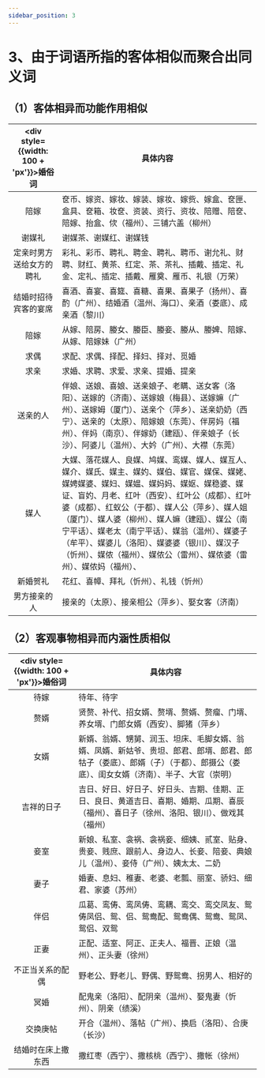 ```yaml
---
sidebar_position: 3
---
```


# 3、由于词语所指的客体相似而聚合出同义词

## （1）客体相异而功能作用相似

| <div style={{width: 100 + 'px'}}>婚俗词</div> | 具体内容 |
| :---: | --- |
| 陪嫁 | 奁币、嫁资、嫁妆、嫁装、嫁妆、嫁赀、嫁盒、奁匣、盒具、奁箱、妆奁、资装、资行、资妆、陪赠、陪奁、陪嫁、抬盒、佽（福州）、三铺六盖（柳州） |
| 谢媒礼 | 谢媒茶、谢媒红、谢媒钱 |
| 定亲时男方送给女方的聘礼 | 彩礼、彩币、聘礼、聘金、聘礼、聘币、谢允礼、财聘、财红、黄茶、红定、茶、茶礼、插戴、插定、礼金、定礼、插定、插戴、雁奠、雁币、礼银（万荣） |
| 结婚时招待宾客的宴席 | 喜酒、喜宴、喜筵、喜糖、喜果、喜果子（扬州）、喜酌（广州）、结婚酒（温州、海口）、亲酒（娄底）、成亲酒（黎川） |
| 陪嫁 | 从嫁、陪房、媵女、媵臣、媵妾、媵从、媵婢、陪嫁、从嫁、陪嫁妹（广州） |
| 求偶 | 求配、求偶、择配、择妇、择对、觅婚 |
| 求亲 | 求婚、求聘、求爱、求亲、提婚、提亲 |
| 送亲的人 | 伴娘、送娘、喜娘、送亲娘子、老瞒、送女客（洛阳）、送嫁的（济南）、送嫁娘（梅县）、送嫁嫲（广州）、送嫁姆（厦门）、送亲个（萍乡）、送亲奶奶（西宁）、送亲的（太原）、陪嫁娘（东莞）、伴房妈（福州）、伴妈（南京）、伴嫁奶（建瓯）、伴亲娘子（长沙）、阿婆儿（温州）、大妗（广州）、大襟（东莞） |
| 媒人 | 大媒、落花媒人、良媒、鸠媒、鸾媒、媒人、媒互人、媒介、媒氏、媒主、媒妁、媒伯、媒官、媒保、媒姥、媒娉媒婆、媒妇、媒媪、媒妈妈、媒妪、媒稳婆、媒证、盲妁、月老、红叶（西安）、红叶公（成都）、红叶婆（成都）、红蚁公（于都）、媒人公（萍乡）、媒人姐（厦门）、媒人婆（柳州）、媒人嫲（建瓯）、媒公（南宁平话）、媒老太（南宁平话）、媒翁（温州）、媒婆子（牟平）、媒婆儿（洛阳）、媒婆婆（银川）、媒汉子（忻州）、媒侬（福州）、媒侬公（雷州）、媒侬婆（雷州）、媒侬妈（福州）、 |
| 新婚贺礼 | 花红、喜幛、拜礼（忻州）、礼钱（忻州） |
| 男方接亲的人 | 接亲的（太原）、接亲相公（萍乡）、娶女客（济南） |

## （2）客观事物相异而内涵性质相似

| <div style={{width: 100 + 'px'}}>婚俗词</div> | 具体内容 |
| :---: | --- |
| 待嫁 | 待年、待字 |
| 赘婿 | 贤赘、补代、招女婿、赘壻、赘婿、赘瘤、门壻、养女壻、门郎女婿（西安）、脚猪（萍乡） |
| 女婿 | 新婿、翁婿、甥舅、润玉、坦床、毛脚女婿、翁婿、凤婿、新姑爷、贵坦、郎君、郎壻、郎君、郎牯子（娄底）、郎婿（子）（于都）、郎摄公（娄底）、闺女女婿（济南）、半子、大官（崇明） |
| 吉祥的日子 | 吉日、好日、好日子、好日头、吉期、佳期、正日、良日、黄道吉日、喜期、婚期、瓜期、喜辰（福州）、喜日子（徐州、洛阳、银川）、做戏其（福州） |
| 妾室 | 新娘、私室、衾祸、衾祸妾、细姨、贰室、贴身、贵妾、贱庶、跟前人、身边人、长妾、陪妾、典娘儿（温州）、妾侍（广州）、姨太太、二奶 |
| 妻子 | 婚妻、息妇、稚妻、老婆、老瓢、丽室、骄妇、细君、家婆（苏州） |
| 伴侣 | 瓜葛、鸾俦、鸾凤俦、鸾耦、鸾交、鸾交凤友、鸳俦凤侣、鸳、侣、鸳鸯配、鸳鸯偶、鸳鸯、鸳凤、鸳侣、双鸳 |
| 正妻 | 正配、适室、阿正、正夫人、福晋、正娘（温州）、正头妻（徐州） |
| 不正当关系的配偶 | 野老公、野老儿、野偶、野鸳鸯、拐男人、相好的 |
| 冥婚 | 配鬼亲（洛阳）、配阴亲（温州）、娶鬼妻（忻州）、阴亲（绩溪） |
| 交换庚帖 | 开合（温州）、落帖（广州）、换启（洛阳）、合庚（长沙） |
| 结婚时在床上撒东西 | 撒红枣（西宁）、撒核桃（西宁）、撒帐（徐州） |